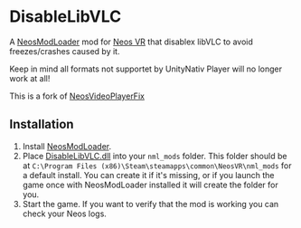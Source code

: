 # DisableLibVLC

A [NeosModLoader](https://github.com/zkxs/NeosModLoader) mod for [Neos VR](https://neos.com/) that disablex libVLC to avoid freezes/crashes caused by it.

Keep in mind all formats not supportet by UnityNativ Player will no longer work at all!

This is a fork of [NeosVideoPlayerFix](https://github.com/Frozenreflex/NeosVideoPlayerFix)

## Installation
1. Install [NeosModLoader](https://github.com/zkxs/NeosModLoader).
1. Place [DisableLibVLC.dll](https://github.com/KyuubiYoru/DisableLibVLC/releases/latest/download/DisableLibVLC.dll) into your `nml_mods` folder. This folder should be at `C:\Program Files (x86)\Steam\steamapps\common\NeosVR\nml_mods` for a default install. You can create it if it's missing, or if you launch the game once with NeosModLoader installed it will create the folder for you.
1. Start the game. If you want to verify that the mod is working you can check your Neos logs.

